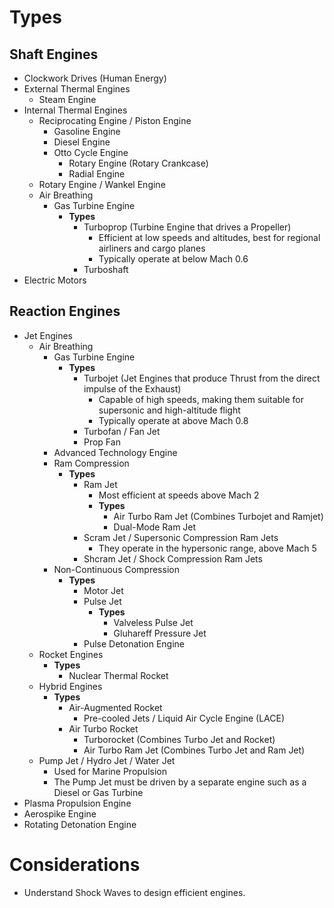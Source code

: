 # Types
## Shaft Engines
- Clockwork Drives (Human Energy)
- External Thermal Engines
	- Steam Engine
- Internal Thermal Engines
	- Reciprocating Engine / Piston Engine
		- Gasoline Engine
		- Diesel Engine
		- Otto Cycle Engine
			- Rotary Engine (Rotary Crankcase)
			- Radial Engine
	- Rotary Engine / Wankel Engine
	- Air Breathing
		- Gas Turbine Engine
			- **Types**
				- Turboprop (Turbine Engine that drives a Propeller)
					- Efficient at low speeds and altitudes, best for regional airliners and cargo planes
					- Typically operate at below Mach 0.6
				- Turboshaft
- Electric Motors
## Reaction Engines
- Jet Engines
	- Air Breathing
		- Gas Turbine Engine
			- **Types**
				- Turbojet (Jet Engines that produce Thrust from the direct impulse of the Exhaust)
					- Capable of high speeds, making them suitable for supersonic and high-altitude flight
					- Typically operate at above Mach 0.8
				- Turbofan / Fan Jet
				- Prop Fan
		- Advanced Technology Engine
		- Ram Compression
			- **Types**
				- Ram Jet
					- Most efficient at speeds above Mach 2
					- **Types**
						- Air Turbo Ram Jet (Combines Turbojet and Ramjet)
						- Dual-Mode Ram Jet
				- Scram Jet / Supersonic Compression Ram Jets
					- They operate in the hypersonic range, above Mach 5
				- Shcram Jet / Shock Compression Ram Jets
		- Non-Continuous Compression
			- **Types**
				- Motor Jet
				- Pulse Jet
					- **Types**
					    - Valveless Pulse Jet
					    - Gluhareff Pressure Jet
				- Pulse Detonation Engine
	- Rocket Engines
		- **Types**
			- Nuclear Thermal Rocket
	- Hybrid Engines
		- **Types**
		    - Air-Augmented Rocket
			    - Pre-cooled Jets / Liquid Air Cycle Engine (LACE)
			- Air Turbo Rocket
				- Turborocket (Combines Turbo Jet and Rocket)
				- Air Turbo Ram Jet (Combines Turbo Jet and Ram Jet)
	- Pump Jet / Hydro Jet / Water Jet
		- Used for Marine Propulsion
		- The Pump Jet must be driven by a separate engine such as a Diesel or Gas Turbine
- Plasma Propulsion Engine
- Aerospike Engine
- Rotating Detonation Engine
# Considerations
- Understand Shock Waves to design efficient engines.

